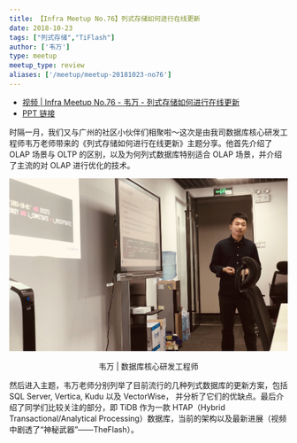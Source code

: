 ```yaml
---
title: 【Infra Meetup No.76】列式存储如何进行在线更新
date: 2018-10-23
tags: ["列式存储","TiFlash"]
author: ['韦万']
type: meetup
meetup_type: review
aliases: ['/meetup/meetup-20181023-no76']
---
```


- [视频 | Infra Meetup No.76 - 韦万 - 列式存储如何进行在线更新](https://www.bilibili.com/video/av38062272)
- [PPT 链接](https://eyun.baidu.com/s/3dGKuM8T)


时隔一月，我们又与广州的社区小伙伴们相聚啦～这次是由我司数据库核心研发工程师韦万老师带来的《列式存储如何进行在线更新》主题分享。他首先介绍了 OLAP 场景与 OLTP 的区别，以及为何列式数据库特别适合 OLAP 场景，并介绍了主流的对 OLAP 进行优化的技术。

![韦万 | 数据库核心研发工程师](media/meetup-76-20181023/1.jpg)

<center>韦万 | 数据库核心研发工程师</center>


然后进入主题，韦万老师分别列举了目前流行的几种列式数据库的更新方案，包括 SQL Server, Vertica, Kudu 以及 VectorWise， 并分析了它们的优缺点。最后介绍了同学们比较关注的部分，即 TiDB 作为一款 HTAP（Hybrid Transactional/Analytical Processing）数据库，当前的架构以及最新进展（视频中剧透了“神秘武器”——TheFlash）。



